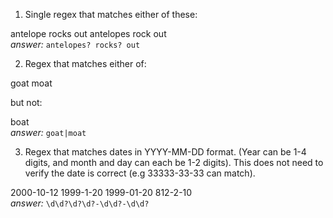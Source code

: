 1. Single regex that matches either of these:

antelope rocks out antelopes rock out  
_answer:_ `antelopes? rocks? out`  

2. Regex that matches either of:

goat moat

but not:

boat  
_answer:_ `goat|moat`  

3. Regex that matches dates in YYYY-MM-DD format. (Year can be 1-4 digits, and month and day can each be 1-2 digits). This does not need to verify the date is correct (e.g 33333-33-33 can match).

2000-10-12 1999-1-20 1999-01-20 812-2-10  
_answer:_ `\d\d?\d?\d?-\d\d?-\d\d?`  
